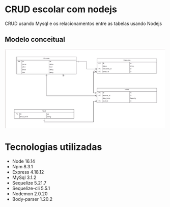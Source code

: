 # CRUD escolar com nodejs

CRUD usando Mysql e os relacionamentos entre as tabelas usando Nodejs

## Modelo conceitual
![Modelo Conceitual](https://github.com/igor-lourenco/sistema-escolar-com-nodejs/blob/main/modelo_bd/diagrama.png)

# Tecnologias utilizadas
- Node 16.14
- Npm 8.3.1
- Express 4.18.12
- MySql 3.1.2
- Sequelize 5.21.7
- Sequelize-cli 5.5.1
- Nodemon 2.0.20
- Body-parser 1.20.2

